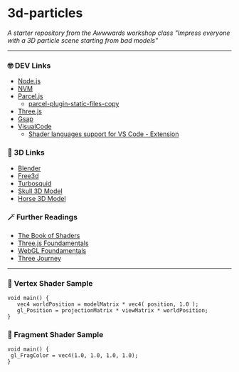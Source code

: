 # 3d-particles
*A starter repository from the Awwwards workshop class "Impress everyone with a 3D particle scene starting from bad models"*

---
### 🤓 DEV Links
- [Node.js](https://nodejs.org/it/ )
- [NVM](https://github.com/nvm-sh/nvm)
- [Parcel.js](https://parceljs.org/)
  - [parcel-plugin-static-files-copy](https://www.npmjs.com/package/parcel-plugin-static-files-copy)
- [Three.js](https://threejs.org/)
- [Gsap](https://greensock.com/gsap/)
- [VisualCode](https://code.visualstudio.com/)
  - [Shader languages support for VS Code - Extension](https://marketplace.visualstudio.com/items?itemName=slevesque.shader)

### 🗿 3D Links
- [Blender](https://www.blender.org/)
- [Free3d](https://free3d.com/)
- [Turbosquid](https://www.turbosquid.com/)
- [Skull 3D Model](https://free3d.com/3d-model/skull-v3--785914.html)
- [Horse 3D Model](https://free3d.com/3d-model/american-paint-horse-nuetral-v1--575385.html)

### 🪄 Further Readings
- [The Book of Shaders](https://thebookofshaders.com/)
- [Three.js Foundamentals](https://threejsfundamentals.org/)
- [WebGL Foundamentals](https://webglfundamentals.org/)
- [Three Journey](https://threejs-journey.xyz/)

---

### 📝 Vertex Shader Sample
``` 
void main() {
   vec4 worldPosition = modelMatrix * vec4( position, 1.0 );
   gl_Position = projectionMatrix * viewMatrix * worldPosition;
}
```

### 📝 Fragment Shader Sample
``` 
void main() {
 gl_FragColor = vec4(1.0, 1.0, 1.0, 1.0);
}
```
